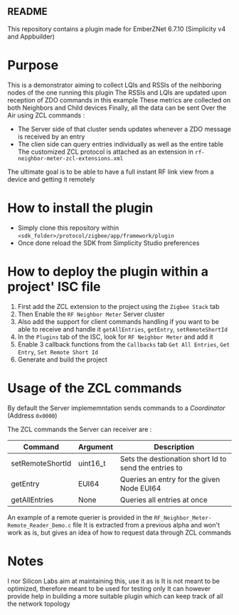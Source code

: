 ## README

This repository contains a plugin made for EmberZNet 6.7.10 (Simplicity v4 and Appbuilder)

# Purpose 
This is a demonstrator aiming to collect LQIs and RSSIs of the neihboring nodes of the one running this plugin
The RSSIs and LQIs are updated upon reception of ZDO commands in this example
These metrics are collected on both Neighbors and Child devices
Finally, all the data can be sent Over the Air using ZCL commands :
* The Server side of that cluster sends updates whenever a ZDO message is received by an entry
* The clien side can query entries individually as well as the entire table
The customized ZCL protocol is attached as an extension in `rf-neighbor-meter-zcl-extensions.xml`

The ultimate goal is to be able to have a full instant RF link view from a device and getting it remotely

# How to install the plugin
* Simply clone this repository within `<sdk_folder>/protocol/zigbee/app/framework/plugin`
* Once done reload the SDK from Simplicity Studio preferences 

# How to deploy the plugin within a project' ISC file
1. First add the ZCL extension to the project using the `Zigbee Stack` tab
2. Then Enable the `RF Neighbor Meter` Server cluster
3. Also add the support for client commands handling if you want to be able to receive and handle it
    `getAllEntries`, `getEntry`, `setRemoteShortId`
4. In the `Plugins` tab of the ISC, look for `RF Neighbor Meter` and add it
5. Enable 3 callback functions from the `Callbacks` tab
    `Get All Entries`, `Get Entry`, `Set Remote Short Id`
6. Generate and build the project

# Usage of the ZCL commands

By default the Server implememntation sends commands to a *Coordinator* (Address `0x0000`)

The ZCL commands the Server can receiver are :

| Command               | Argument      | Description                                           |
| --------------------- | ------------- | ----------------------------------------------------- |
| setRemoteShortId      | uint16_t      | Sets the destionation short Id to send the entries to |
| getEntry              | EUI64         | Queries an entry for the given Node EUI64             |
| getAllEntries         | None          | Queries all entries at once                           |

An example of a remote querier is provided in the `RF_Neighbor_Meter-Remote_Reader_Demo.c` file
It is extracted from a previous alpha and won't work as is, but gives an idea of how to request data through ZCL commands

# Notes 

I nor Silicon Labs aim at maintaining this, use it as is
It is not meant to be optimized, therefore meant to be used for testing only
It can however provide help in building a more suitable plugin which can keep track of all the network topology
